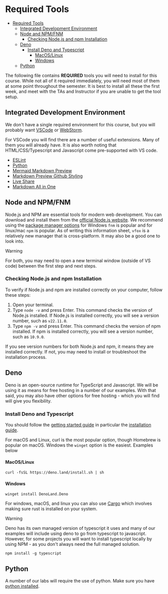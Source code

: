 # Required Tools

- [Required Tools](#required-tools)
  - [Integrated Development Environment](#integrated-development-environment)
  - [Node and NPM/FNM](#node-and-npmfnm)
    - [Checking Node.js and npm Installation](#checking-nodejs-and-npm-installation)
  - [Deno](#deno)
    - [Install Deno and Typescript](#install-deno-and-typescript)
      - [MacOS/Linux](#macoslinux)
      - [Windows](#windows)
  - [Python](#python)


The following file contains **REQUIRED** tools you will need to install for this course. While not all of it required immediately, you will need most of them at some point throughout the semester. It is best to install all these the first week, and meet with the TAs and  Instructor if you are unable to get the tool setup. 

## Integrated Development Environment

We don't have a single required environment for this course, but you will probably want [VSCode](https://code.visualstudio.com/Download) or [WebStorm](https://www.jetbrains.com/webstorm/download/).

For VSCode you will find there are a number of useful extensions. Many of them you will already have. It is also worth noting that HTML/CSS/Typescript and Javascript come pre-supported with VS code.

* [ESLint](https://marketplace.visualstudio.com/items?itemName=dbaeumer.vscode-eslint)
* [Python](https://marketplace.visualstudio.com/items?itemName=ms-python.python)
* [Mermaid Markdown Preview](https://marketplace.visualstudio.com/items?itemName=bierner.markdown-mermaid)
* [Markdown Preview Github Styling](https://marketplace.visualstudio.com/items?itemName=bierner.markdown-preview-github-styles)
* [Live Share](https://marketplace.visualstudio.com/items?itemName=MS-vsliveshare.vsliveshare)
* [Markdown All in One](https://marketplace.visualstudio.com/items?itemName=yzhang.markdown-all-in-one)

## Node and NPM/FNM

Node.js and NPM are essential tools for modern web development. You can download and install them from the [official Node.js website](https://nodejs.org/). We recommend using the [package manager
options](https://nodejs.org/en/download/package-manager) for Windows `fnm` is popular and for linux/mac `npm` is popular. As of writing this information sheet, `vfox` is a relatively new manager that is cross-platform. It may also be a good one to look into. 

> [!WARNING]
> For both, you may need to open a new terminal window (outside of VS code) between the first step and next steps. 


### Checking Node.js and npm Installation

To verify if Node.js and npm are installed correctly on your computer, follow these steps:

1. Open your terminal.
2. Type `node -v` and press Enter. This command checks the version of Node.js installed. If Node.js is installed correctly, you will see a version number, such as `v22.11.0`.
3. Type `npm -v` and press Enter. This command checks the version of npm installed. If npm is installed correctly, you will see a version number, such as `10.9.0`.

If you see version numbers for both Node.js and npm, it means they are installed correctly. If not, you may need to install or troubleshoot the installation process.



## Deno

Deno is an open-source runtime for TypeScript and Javascript. We will be using it as means for free hosting in a number of our examples. With that said, you may also have other options for free hosting - which you will find will give you flexibility. 

### Install Deno and Typescript

You should follow the [getting started guide](https://docs.deno.com/runtime/) in particular the [installation guide](https://docs.deno.com/runtime/getting_started/installation/).

For macOS and Linux, curl is the most popular option, though Homebrew is popular on macOS. Windows the `winget` option is the easiest. Examples below

#### MacOS/Linux
```terminal
curl -fsSL https://deno.land/install.sh | sh
```

#### Windows
```terminal
winget install DenoLand.Deno
```

For windows, macOS, and linux you can also use [Cargo](https://doc.rust-lang.org/cargo/getting-started/installation.html) which involves making sure rust is installed on your system. 


> [!WARNING]
> Deno has its own managed version of typescript it uses and many of our examples will include using deno to go from typescript to javascript. However, for some projects you will want to install typescript locally by using NPM - as you don't always need the full managed solution.
> ```terminal
> npm install -g typescript
> ```

## Python
A number of our labs will require the use of python. Make sure you have [python installed](https://www.python.org/downloads/). 